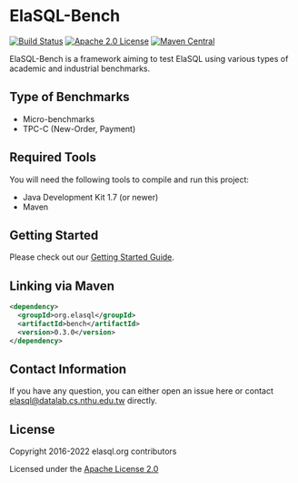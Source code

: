 # ElaSQL-Bench

[![Build Status](https://travis-ci.org/elasql/elasqlbench.svg?branch=master)](https://travis-ci.org/elasql/bench)
[![Apache 2.0 License](https://img.shields.io/badge/license-apache%202.0-orange.svg)](https://www.apache.org/licenses/LICENSE-2.0)
[![Maven Central](https://img.shields.io/maven-central/v/org.elasql/elasqlbench.svg)](https://maven-badges.herokuapp.com/maven-central/org.elasql/bench)

ElaSQL-Bench is a framework aiming to test ElaSQL using various types of academic and industrial benchmarks.

## Type of Benchmarks

- Micro-benchmarks
- TPC-C (New-Order, Payment)

## Required Tools

You will need the following tools to compile and run this project:

- Java Development Kit 1.7 (or newer)
- Maven

## Getting Started

Please check out our [Getting Started Guide](https://github.com/elasql/documentation/blob/master/doc/getting_started.pdf).

## Linking via Maven

```xml
<dependency>
  <groupId>org.elasql</groupId>
  <artifactId>bench</artifactId>
  <version>0.3.0</version>
</dependency>
```

## Contact Information

If you have any question, you can either open an issue here or contact [elasql@datalab.cs.nthu.edu.tw](elasql@datalab.cs.nthu.edu.tw) directly.

## License

Copyright 2016-2022 elasql.org contributors

Licensed under the [Apache License 2.0](LICENSE)
